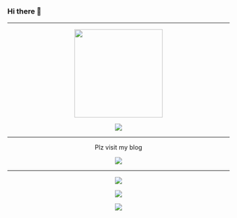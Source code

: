 ### Hi there 👋

---

<p align=center>
  <a href="https://past-silver-b67.notion.site/Lee-Jihoon-Anteater-42a1ebc80b2e44688f0dd99598f019de">
    <img width="200px" height="200px" src="https://i.postimg.cc/Wz8nnf1C/image.png"/>
  </a>
</p>

<p align=center>
  <a href="https://blog.anteater-lab.link/portfolio/">
    <img src="https://i.postimg.cc/zBYRK2cH/me-asset-char-small.png"/>
  </a>
</p>

---

<p align=center>Plz visit my blog</p>
<p align=center>
  <a href="https://blog.anteater-lab.link/">
    <img src="https://i.postimg.cc/nL9npHTq/blog-logo-1.png"/>
  </a>
</p>

---

<p align=center>
  <a href="https://www.buymeacoffee.com/anteater333"><img src="https://img.buymeacoffee.com/button-api/?text=Buy me a potion&emoji=&slug=anteater333&button_colour=3c2a1e&font_colour=ffffff&font_family=Cookie&outline_colour=ffffff&coffee_colour=FFDD00" /></a>
</p>

<p align=center>
  <a href="https://solved.ac/anteater333/">
    <img src="http://mazassumnida.wtf/api/v2/generate_badge?boj=anteater333" />
  </a>
</p>

<p align=center>
  <a href="https://hits.seeyoufarm.com"><img src="https://hits.seeyoufarm.com/api/count/incr/badge.svg?url=https%3A%2F%2Fgithub.com%2Fanteater333&count_bg=%2379C83D&title_bg=%23555555&icon=&icon_color=%23E7E7E7&title=hits&edge_flat=false"/></a>
</p>

<!--
**anteater333/anteater333** is a ✨ _special_ ✨ repository because its `README.md` (this file) appears on your GitHub profile.

Here are some ideas to get you started:

- 🔭 I’m currently working on ...
- 🌱 I’m currently learning ...
- 👯 I’m looking to collaborate on ...
- 🤔 I’m looking for help with ...
- 💬 Ask me about ...
- 📫 How to reach me: ...
- 😄 Pronouns: ...
- ⚡ Fun fact: ...
-->
